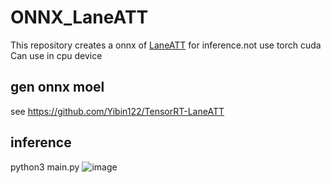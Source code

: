 # ONNX_LaneATT
This repository creates a onnx of [LaneATT](https://github.com/lucastabelini/LaneATT) for inference.not use torch cuda
Can use in cpu device
## gen onnx moel
see https://github.com/Yibin122/TensorRT-LaneATT
## inference 
python3 main.py
![image](https://github.com/huashui-gif/ONNX_LaneATT/blob/main/out.jpg)

